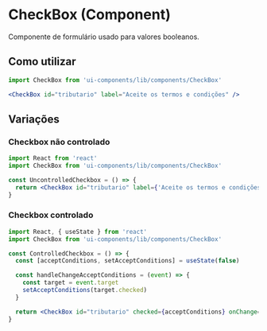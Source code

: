 # CheckBox (Component)

Componente de formulário usado para valores booleanos.

## Como utilizar

```js
import CheckBox from 'ui-components/lib/components/CheckBox'
```

```jsx
<CheckBox id="tributario" label="Aceite os termos e condições" />
```

## Variações

### Checkbox não controlado

```jsx
import React from 'react'
import CheckBox from 'ui-components/lib/components/CheckBox'

const UncontrolledCheckbox = () => {
  return <CheckBox id="tributario" label={'Aceite os termos e condições'} />
}
```

### Checkbox controlado

```jsx
import React, { useState } from 'react'
import CheckBox from 'ui-components/lib/components/CheckBox'

const ControlledCheckbox = () => {
  const [acceptConditions, setAcceptConditions] = useState(false)

  const handleChangeAcceptConditions = (event) => {
    const target = event.target
    setAcceptConditions(target.checked)
  }

  return <CheckBox id="tributario" checked={acceptConditions} onChange={handleChangeAcceptConditions} label={'Aceite os termos e condições'} />
}
```
